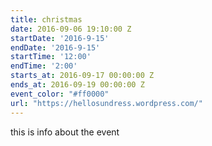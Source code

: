 ```yaml
---
title: christmas
date: 2016-09-06 19:10:00 Z
startDate: '2016-9-15'
endDate: '2016-9-15'
startTime: '12:00'
endTime: '2:00'
starts_at: 2016-09-17 00:00:00 Z
ends_at: 2016-09-19 00:00:00 Z
event_color: "#ff0000"
url: "https://hellosundress.wordpress.com/"
---
```


this is info about the event
